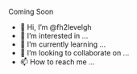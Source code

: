 Coming Soon

- 👋 Hi, I’m @fh2levelgh
- 👀 I’m interested in ...
- 🌱 I’m currently learning ...
- 💞️ I’m looking to collaborate on ...
- 📫 How to reach me ...

<!---
fh2levelgh/fh2levelgh is a ✨ special ✨ repository because its `README.md` (this file) appears on your GitHub profile.
You can click the Preview link to take a look at your changes.
--->
